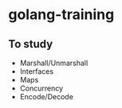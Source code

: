 # golang-training

## To study

* Marshall/Unmarshall
* Interfaces
* Maps
* Concurrency
* Encode/Decode

